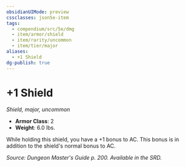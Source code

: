 ```yaml
---
obsidianUIMode: preview
cssclasses: json5e-item
tags:
  - compendium/src/5e/dmg
  - item/armor/shield
  - item/rarity/uncommon
  - item/tier/major
aliases:
  - +1 Shield
dg-publish: true
---
```

# +1 Shield
*Shield, major, uncommon*  

- **Armor Class**: 2
- **Weight**: 6.0 lbs.

While holding this shield, you have a +1 bonus to AC. This bonus is in addition to the shield's normal bonus to AC.

*Source: Dungeon Master's Guide p. 200. Available in the SRD.*